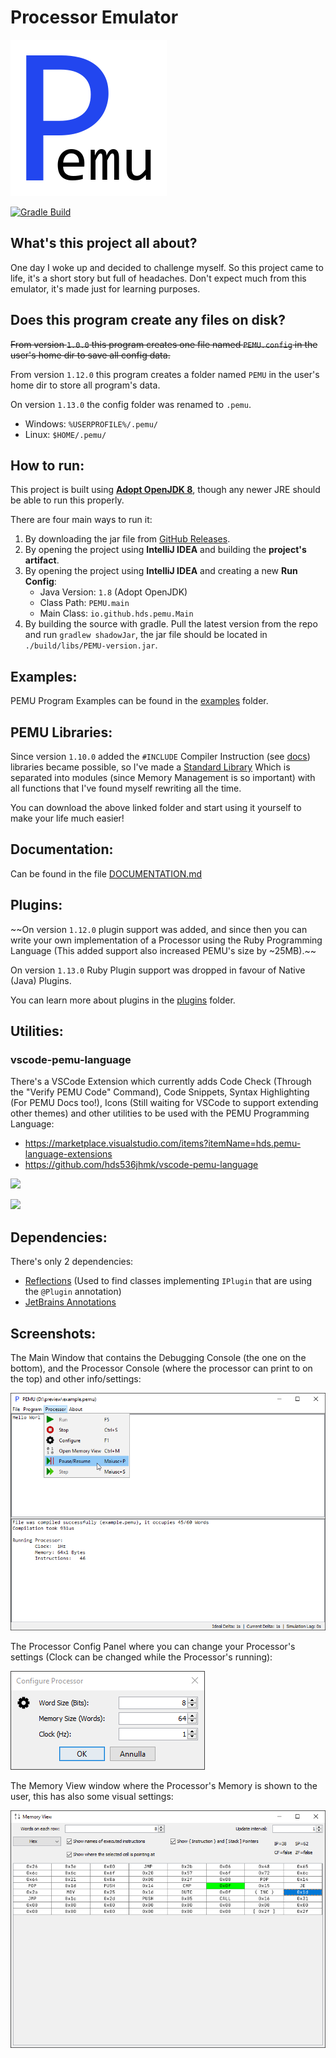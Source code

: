 # Processor Emulator

![PEMU Logo](logo.png)

[![Gradle Build](https://github.com/hds536jhmk/ProcessorEmulator/actions/workflows/gradle.yml/badge.svg)](https://github.com/hds536jhmk/ProcessorEmulator/actions/workflows/gradle.yml)

## What's this project all about?

One day I woke up and decided to challenge myself.
So this project came to life, it's a short story but full of headaches.
Don't expect much from this emulator, it's made just for learning purposes.

## Does this program create any files on disk?

~~From version `1.0.0` this program creates one file named `PEMU.config` in the user's home dir to save all config data.~~

From version `1.12.0` this program creates a folder named `PEMU` in the user's home dir to store all program's data.

On version `1.13.0` the config folder was renamed to `.pemu`.

 - Windows: `%USERPROFILE%/.pemu/`
 - Linux: `$HOME/.pemu/`

## How to run:

This project is built using [**Adopt OpenJDK 8**](https://adoptopenjdk.net/?variant=openjdk8&jvmVariant=hotspot),
though any newer JRE should be able to run this properly.

There are four main ways to run it:
 1. By downloading the jar file from [GitHub Releases](https://github.com/hds536jhmk/ProcessorEmulator/releases).
 2. By opening the project using **IntelliJ IDEA** and building the **project's artifact**.
 3. By opening the project using **IntelliJ IDEA** and creating a new **Run Config**:
    - Java Version: `1.8` (Adopt OpenJDK)
    - Class Path: `PEMU.main`
    - Main Class: `io.github.hds.pemu.Main`
 4. By building the source with gradle. Pull the latest version from the repo and run `gradlew shadowJar`,
    the jar file should be located in `./build/libs/PEMU-version.jar`.

## Examples:

PEMU Program Examples can be found in the [examples](examples)
folder.

## PEMU Libraries:

Since version `1.10.0` added the `#INCLUDE` Compiler Instruction (see [docs](#documentation)) libraries became possible,
so I've made a [Standard Library](https://github.com/hds536jhmk/pemu-stdlib) Which is separated
into modules (since Memory Management is so important) with all functions that I've found myself rewriting all the time.

You can download the above linked folder and start using it yourself to make your life much easier!

## Documentation:

Can be found in the file [DOCUMENTATION.md](DOCUMENTATION.md)

## Plugins:

~~On version `1.12.0` plugin support was added, and since then you can write your own implementation of a Processor using
the Ruby Programming Language (This added support also increased PEMU's size by ~25MB).~~

On version `1.13.0` Ruby Plugin support was dropped in favour of Native (Java) Plugins.

You can learn more about plugins in the [plugins](plugins/README.md)
folder.

## Utilities:

### vscode-pemu-language

There's a VSCode Extension which currently adds Code Check (Through the "Verify PEMU Code" Command), Code Snippets,
Syntax Highlighting (For PEMU Docs too!), Icons (Still waiting for VSCode to support extending other themes) and other
utilities to be used with the PEMU Programming Language:

 - https://marketplace.visualstudio.com/items?itemName=hds.pemu-language-extensions
 - https://github.com/hds536jhmk/vscode-pemu-language

![](https://raw.githubusercontent.com/hds536jhmk/vscode-pemu-language/master/pemu-language-extension.verify-code.gif)

![](https://raw.githubusercontent.com/hds536jhmk/vscode-pemu-language/master/pemu-language-extension.snippets.gif)

## Dependencies:

There's only 2 dependencies:
 - [Reflections](https://github.com/ronmamo/reflections) (Used to find classes implementing `IPlugin` that are using the `@Plugin` annotation)
 - [JetBrains Annotations](https://github.com/JetBrains/java-annotations)

## Screenshots:

The Main Window that contains the Debugging Console (the one on the bottom), and the Processor Console (where the
processor can print to on the top) and other info/settings:

![](preview_main_window.png)

The Processor Config Panel where you can change your Processor's settings
(Clock can be changed while the Processor's running):

![](preview_processor_config.png)

The Memory View window where the Processor's Memory is shown to the user, this has also some visual settings:

![](preview_memory_view.png)
